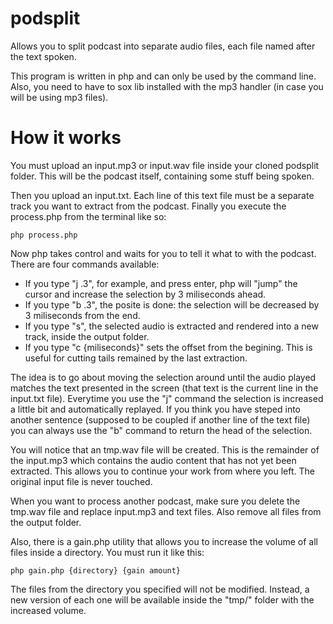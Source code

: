 # podsplit
Allows you to split podcast into separate audio files, each file named after the text spoken. 

This program is written in php and can only be used by the command line. Also, you need to have to sox lib installed with the mp3 handler (in case you will be using mp3 files).

# How it works
You must upload an input.mp3 or input.wav file inside your cloned podsplit folder. This will be the podcast itself, containing some stuff being spoken.

Then you upload an input.txt. Each line of this text file must be a separate track you want to extract from the podcast.
Finally you execute the process.php from the terminal like so:

	php process.php 

Now php takes control and waits for you to tell it what to with the podcast. There are four commands available:

- If you type "j .3", for example, and press enter, php will "jump" the cursor and increase the selection by 3 miliseconds ahead.
- If you type "b .3", the posite is done: the selection will be decreased by 3 miliseconds from the end.
- If you type "s", the selected audio is extracted and rendered into a new track, inside the output folder.
- If you type "c {miliseconds}" sets the offset from the begining. This is useful for cutting tails remained by the last extraction.

The idea is to go about moving the selection around until the audio played matches the text presented in the screen (that text is the current line in the input.txt file). Everytime you use the "j" command the selection is increased a little bit and automatically replayed. If you think you have steped into another sentence (supposed to be coupled if another line of the text file) you can always use the "b" command to return the head of the selection.

You will notice that an tmp.wav file will be created. This is the remainder of the input.mp3 which contains the audio content that has not yet been extracted. This allows you to continue your work from where you left. The original input file is never touched.

When you want to process another podcast, make sure you delete the tmp.wav file and replace input.mp3 and text files. Also remove all files from the output folder.

Also, there is a gain.php utility that allows you to increase the volume of all files inside a directory. You must run it like this:
	
	php gain.php {directory} {gain amount}

The files from the directory you specified will not be modified. Instead, a new version of each one will be available inside the "tmp/" folder with the increased volume.

